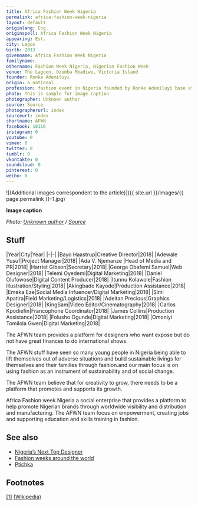 ```yaml
---
title: Africa Fashion Week Nigeria
permalink: africa-fashion-week-nigeria
layout: default
originlang: Eng.
originspell: Africa Fashion Week Nigeria
appearing: Est.
city: Lagos
birth: 2013
givenname: Africa Fashion Week Nigeria
familyname:
othername: Fashion Week Nigeria, Nigerian Fashion Week
venue: The Lagoon, Ozumba Mbadiwe, Victoria Island
founder: Ronke Ademiluyi
origin: a national
profession: fashion event in Nigeria founded by Ronke Ademiluyi base at Lagos
photo: This is sample for image caption
photographer: Unknown author
source: Source
photographerurl: index
sourceurl: index
shortname: AFWN
facebook: 18116
instagram: 0
youtube: 0
vimeo: 0
twitter: 0
tumblr: 0
vkontakte: 0
soundcloud: 0
pinterest: 0
weibo: 0
---
```


<!---
To edit top block see
icon "Meta Data"
on right menu
Full edit instructions
indexmod.gq/edit
-->

![(Additional images correspondent to the article)]({{ site.url }}/images/{{ page.permalink }}-1.jpg)

**Image caption**

*Photo: [Unknown author](index) / [Source](index)*

## Stuff

|Year|City|Year|
|-|-|
|Bayo Haastrup|Creative Director|2018|
|Adewale Yusuf|Project Manager|2018|
|Ada V. Njemanze |Head of Media and PR|2018|
|Harriet Gibson|Secretary|2018|
|George Obafemi Samuel|Web Designer|2018|
|Telemi Oyedemi|Digital Marketing|2018|
|Daniel Olufowose|Digital Content Producer|2018|
|Itunnu Kolawole|Fashion Illustration/Styling|2018|
|Akingbade Kayode|Production Assistance|2018|
|Emeka Eze|Social Media Infuencer/Digital Marketing|2018|
|Simi Apatira|Field Marketing/Logistics|2018|
|Adeitan Precious|Graphics Designer|2018|
|KingSam|Video Editor/Cinematography|2018|
|Carlos Kpodiefin|Francophone Coordinator|2018|
|James Collins|Production Assistance|2018|
|Folusho Ogunde|Digital Marketing|2018|
|Omoniyi Tomilola Gwen|Digital Marketing|2018|

The AFWN team provides a platform for designers who want expose but do not have great finances to do international shows.

The AFWN stuff have seen so many young people in Nigeria being able to lift themselves out of adverse situations and build sustainable livings for themselves and their families through fashion.and our main focus is on using fashion as an instrument of sustainability and of social change.

The AFWN team believe that for creativity to grow, there needs to be a platform that promotes and supports its growth.

Africa Fashion week Nigeria a social enterprise that provides a platform to help promote Nigerian brands through worldwide visibility and distribution and manufacturing. The AFWN team focus on empowerment, creating jobs and supporting education and skills training in fashion.

## See also

+ [Nigeria’s Next Top Designer](index)
+ [Fashion weeks around the world](fashion-weeks-around-the-world)
+ [Ptichka](ptichka)

## Footnotes

[[1]](#a1) <span id="f1"></span> [(Wikipedia)](index)
